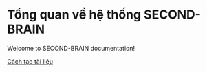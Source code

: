 # Tổng quan về hệ thống SECOND-BRAIN

Welcome to SECOND-BRAIN documentation!

[Cách tạo tài liệu](/guides/environments)
